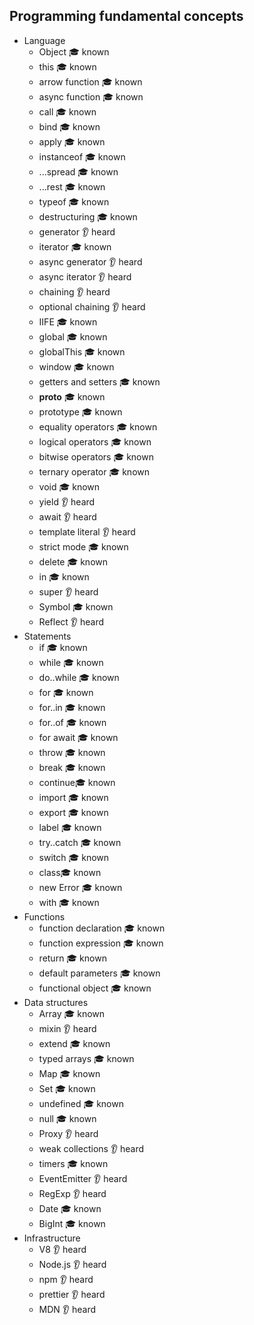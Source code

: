 ## Programming fundamental concepts

- Language
  - Object 🎓 known
  - this 🎓 known
  - arrow function 🎓 known
  - async function 🎓 known
  - call 🎓 known
  - bind 🎓 known
  - apply 🎓 known
  - instanceof 🎓 known
  - ...spread 🎓 known
  - ...rest 🎓 known
  - typeof 🎓 known
  - destructuring 🎓 known
  - generator 👂 heard
  - iterator 🎓 known
  - async generator 👂 heard
  - async iterator 👂 heard
  - chaining 👂 heard
  - optional chaining 👂 heard
  - IIFE 🎓 known
  - global 🎓 known
  - globalThis 🎓 known
  - window 🎓 known
  - getters and setters 🎓 known
  - __proto__ 🎓 known
  - prototype 🎓 known
  - equality operators 🎓 known
  - logical operators 🎓 known
  - bitwise operators 🎓 known
  - ternary operator 🎓 known
  - void 🎓 known
  - yield 👂 heard
  - await 👂 heard
  - template literal 👂 heard
  - strict mode 🎓 known
  - delete 🎓 known
  - in 🎓 known
  - super 👂 heard
  - Symbol 🎓 known
  - Reflect 👂 heard
- Statements 
  - if 🎓 known
  - while 🎓 known
  - do..while 🎓 known
  - for 🎓 known
  - for..in 🎓 known
  - for..of 🎓 known
  - for await 🎓 known
  - throw 🎓 known
  - break 🎓 known
  - continue🎓 known
  - import 🎓 known
  - export 🎓 known
  - label 🎓 known
  - try..catch 🎓 known
  - switch 🎓 known 
  - class🎓 known
  - new Error 🎓 known
  - with 🎓 known
- Functions
  - function declaration 🎓 known
  - function expression 🎓 known
  - return 🎓 known
  - default parameters 🎓 known
  - functional object 🎓 known
- Data structures 
  - Array 🎓 known
  - mixin 👂 heard
  - extend 🎓 known
  - typed arrays 🎓 known
  - Map 🎓 known
  - Set 🎓 known
  - undefined 🎓 known
  - null 🎓 known
  - Proxy 👂 heard
  - weak collections 👂 heard
  - timers 🎓 known
  - EventEmitter 👂 heard
  - RegExp 👂 heard
  - Date 🎓 known
  - BigInt 🎓 known
- Infrastructure
  - V8 👂 heard
  - Node.js 👂 heard
  - npm 👂 heard
  - prettier 👂 heard
  - MDN 👂 heard

